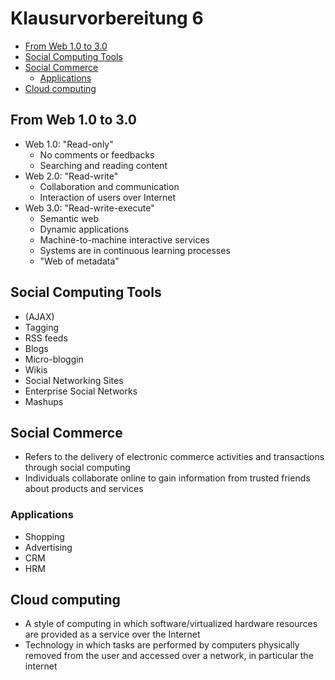 # Klausurvorbereitung 6

<!-- TOC depthFrom:2 depthTo:6 withLinks:1 updateOnSave:1 orderedList:0 -->

- [From Web 1.0 to 3.0](#from-web-10-to-30)
- [Social Computing Tools](#social-computing-tools)
- [Social Commerce](#social-commerce)
	- [Applications](#applications)
- [Cloud computing](#cloud-computing)

<!-- /TOC -->

## From Web 1.0 to 3.0
* Web 1.0: "Read-only"
  * No comments or feedbacks
  * Searching and reading content
* Web 2.0: "Read-write"
  * Collaboration and communication
  * Interaction of users over Internet
* Web 3.0: "Read-write-execute"
  * Semantic web
  * Dynamic applications
  * Machine-to-machine interactive services
  * Systems are in continuous learning processes
  * "Web of metadata"
## Social Computing Tools
* (AJAX)
* Tagging
* RSS feeds
* Blogs
* Micro-bloggin
* Wikis
* Social Networking Sites
* Enterprise Social Networks
* Mashups
## Social Commerce
* Refers to the delivery of electronic commerce activities and transactions through social computing
* Individuals collaborate online to gain information from trusted friends about products and services
### Applications
* Shopping
* Advertising
* CRM
* HRM

## Cloud computing
* A style of computing in which software/virtualized hardware resources are provided as a service over the Internet
* Technology in which tasks are performed by computers physically removed from the user and accessed over a network, in particular the internet
